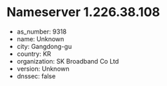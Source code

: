 # Nameserver 1.226.38.108

* as_number: 9318
* name: Unknown
* city: Gangdong-gu
* country: KR
* organization: SK Broadband Co Ltd
* version: Unknown
* dnssec: false
